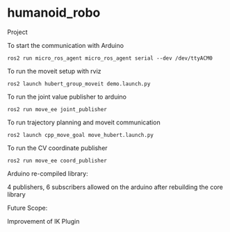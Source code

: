 # humanoid_robo
Project

To start the communication with Arduino
```
ros2 run micro_ros_agent micro_ros_agent serial --dev /dev/ttyACM0
```
To run the moveit setup with rviz 
```
ros2 launch hubert_group_moveit demo.launch.py
```
To run the joint value publisher to arduino

```
ros2 run move_ee joint_publisher
```
To run trajectory planning and moveit communication

```
ros2 launch cpp_move_goal move_hubert.launch.py
```
To run the CV coordinate publisher

```
ros2 run move_ee coord_publisher
```

Arduino re-compiled library:

4 publishers, 6 subscribers allowed on the arduino after rebuilding the core library


Future Scope:

Improvement of IK Plugin